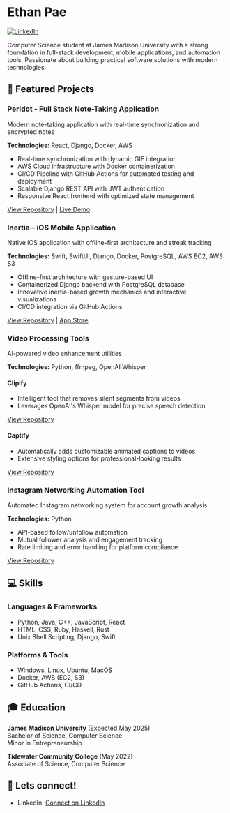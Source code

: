 # Ethan Pae

[![LinkedIn](https://img.shields.io/badge/LinkedIn-Connect-blue)](https://www.linkedin.com/)

Computer Science student at James Madison University with a strong foundation in full-stack development, mobile applications, and automation tools. Passionate about building practical software solutions with modern technologies.

## 🚀 Featured Projects

### Peridot - Full Stack Note-Taking Application
Modern note-taking application with real-time synchronization and encrypted notes

**Technologies:** React, Django, Docker, AWS
- Real-time synchronization with dynamic GIF integration
- AWS Cloud infrastructure with Docker containerization 
- CI/CD Pipeline with GitHub Actions for automated testing and deployment
- Scalable Django REST API with JWT authentication
- Responsive React frontend with optimized state management

[View Repository](https://github.com/streylix/peridot) | [Live Demo](#)

### Inertia – iOS Mobile Application
Native iOS application with offline-first architecture and streak tracking

**Technologies:** Swift, SwiftUI, Django, Docker, PostgreSQL, AWS EC2, AWS S3
- Offline-first architecture with gesture-based UI
- Containerized Django backend with PostgreSQL database
- Innovative inertia-based growth mechanics and interactive visualizations
- CI/CD integration via GitHub Actions

[View Repository](https://github.com/ethanpae/inertia) | [App Store](#)

### Video Processing Tools
AI-powered video enhancement utilities

**Technologies:** Python, ffmpeg, OpenAI Whisper

#### Clipify
- Intelligent tool that removes silent segments from videos
- Leverages OpenAI's Whisper model for precise speech detection

[View Repository](https://github.com/ethanpae/clipify)

#### Captify
- Automatically adds customizable animated captions to videos
- Extensive styling options for professional-looking results

[View Repository](https://github.com/ethanpae/captify)

### Instagram Networking Automation Tool
Automated Instagram networking system for account growth analysis

**Technologies:** Python
- API-based follow/unfollow automation
- Mutual follower analysis and engagement tracking
- Rate limiting and error handling for platform compliance

[View Repository](https://github.com/ethanpae/instagram-automation)

## 💻 Skills

### Languages & Frameworks
- Python, Java, C++, JavaScript, React
- HTML, CSS, Ruby, Haskell, Rust
- Unix Shell Scripting, Django, Swift

### Platforms & Tools
- Windows, Linux, Ubuntu, MacOS
- Docker, AWS (EC2, S3)
- GitHub Actions, CI/CD

## 🎓 Education

**James Madison University** (Expected May 2025)  
Bachelor of Science, Computer Science  
Minor in Entrepreneurship

**Tidewater Community College** (May 2022)  
Associate of Science, Computer Science

## 🔗 Lets connect!
- LinkedIn: [Connect on LinkedIn](https://www.linkedin.com/)
